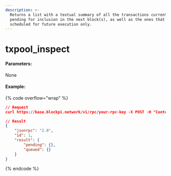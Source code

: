```yaml
---
description: >-
  Returns a list with a textual summary of all the transactions currently
  pending for inclusion in the next block(s), as well as the ones that are being
  scheduled for future execution only.
---
```


# txpool\_inspect

#### **Parameters:**

None

#### Example:

{% code overflow="wrap" %}
```json
// Request
curl https://base.blockpi.network/v1/rpc/your-rpc-key -X POST -H "Content-Type: application/json" --data '{"jsonrpc":"2.0","method":"txpool_inspect","params":[],"id":1}'

// Result
{
    "jsonrpc": "2.0",
    "id": 1,
    "result": {
        "pending": {},
        "queued": {}
    }
}
```
{% endcode %}
